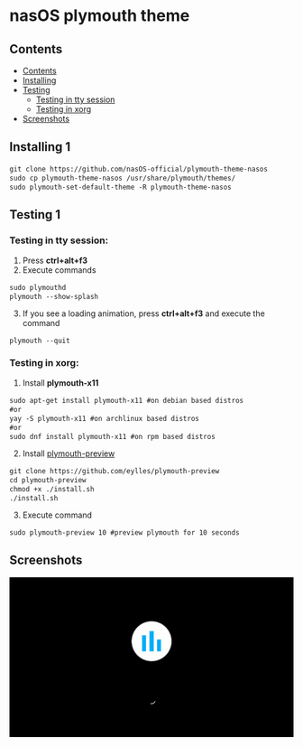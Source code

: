 # nasOS plymouth theme

## Contents<a name="contents"></a> 

* [Contents](contents)
* [Installing](installing)
* [Testing](testing)
  * [Testing in tty session](tty_testing)
  * [Testing in xorg](xtesting)
* [Screenshots](screenshots)

## Installing <a name="installing">1</a> 

```
git clone https://github.com/nasOS-official/plymouth-theme-nasos
sudo cp plymouth-theme-nasos /usr/share/plymouth/themes/
sudo plymouth-set-default-theme -R plymouth-theme-nasos
```

## Testing <a name="testing">1</a> 

### Testing in tty session:<a name="tty_testing"></a> 
1. Press **ctrl+alt+f3**
2. Execute commands
```
sudo plymouthd
plymouth --show-splash
```
3. If you see a loading animation, press **ctrl+alt+f3** and execute the command
```
plymouth --quit
```
### Testing in xorg:<a name="xtesting"></a> 
1. Install **plymouth-x11**
```
sudo apt-get install plymouth-x11 #on debian based distros
#or 
yay -S plymouth-x11 #on archlinux based distros
#or 
sudo dnf install plymouth-x11 #on rpm based distros
```
2. Install [plymouth-preview](https://github.com/eylles/plymouth-preview)
```
git clone https://github.com/eylles/plymouth-preview
cd plymouth-preview
chmod +x ./install.sh
./install.sh
```
3. Execute command
```
sudo plymouth-preview 10 #preview plymouth for 10 seconds
```
## Screenshots<a name="screenshots"></a> 

![Bootscreen](./screenshots/bootscreen.png "Bootscreen")
